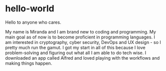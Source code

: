 # hello-world

Hello to anyone who cares.

My name is Miranda and I am brand new to coding and programming. My main goal as of now is to become proficient in programming languages. I am interested in cryptography, cyber security, DevOps and UX design - so I pretty much run the gamut. I got my start in all of this because I love problem-solving and figuring out what all I am able to do tech wise. I downloaded an app called Alfred and loved playing with the workflows and making things happen. 
